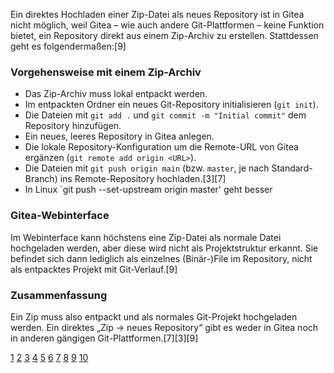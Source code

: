 Ein direktes Hochladen einer Zip-Datei als neues Repository ist in Gitea nicht möglich, weil Gitea – wie auch andere Git-Plattformen – keine Funktion bietet, ein Repository direkt aus einem Zip-Archiv zu erstellen. Stattdessen geht es folgendermaßen:[9]

### Vorgehensweise mit einem Zip-Archiv

- Das Zip-Archiv muss lokal entpackt werden.
- Im entpackten Ordner ein neues Git-Repository initialisieren (`git init`).
- Die Dateien mit `git add .` und `git commit -m "Initial commit"` dem Repository hinzufügen.
- Ein neues, leeres Repository in Gitea anlegen.
- Die lokale Repository-Konfiguration um die Remote-URL von Gitea ergänzen (`git remote add origin <URL>`).
- Die Dateien mit `git push origin main` (bzw. `master`, je nach Standard-Branch) ins Remote-Repository hochladen.[3][7]
- In Linux `git push --set-upstream origin master' geht besser

### Gitea-Webinterface

Im Webinterface kann höchstens eine Zip-Datei als normale Datei hochgeladen werden, aber diese wird nicht als Projektstruktur erkannt. Sie befindet sich dann lediglich als einzelnes (Binär-)File im Repository, nicht als entpacktes Projekt mit Git-Verlauf.[9]

### Zusammenfassung

Ein Zip muss also entpackt und als normales Git-Projekt hochgeladen werden. Ein direktes „Zip → neues Repository“ gibt es weder in Gitea noch in anderen gängigen Git-Plattformen.[7][3][9]

[1](https://docs.github.com/de/get-started/start-your-journey/uploading-a-project-to-github)
[2](https://selftaughttxg.com/2024/09-24/how-to-create-a-new-github-repository-from-a-zip-file-project/)
[3](https://git-scm.com/book/de/v2/Git-Grundlagen-Ein-Git-Repository-anlegen)
[4](https://www.youtube.com/watch?v=euzEv60KeyE)
[5](https://docs.github.com/de/repositories/working-with-files/managing-files/adding-a-file-to-a-repository)
[6](https://www.reddit.com/r/github/comments/tcohe9/im_new_to_github_and_i_was_wondering_how_to_use/)
[7](https://www.atlassian.com/de/git/tutorials/setting-up-a-repository)
[8](https://www.trupeer.ai/de/tutorials/how-to-upload-a-folder-to-github)
[9](https://www.howtoforge.de/anleitung/so-installierst-du-die-gitea-devops-plattform-mit-docker-unter-debian-12/)
[10](https://docs.github.com/de/get-started/start-your-journey/downloading-files-from-github)
